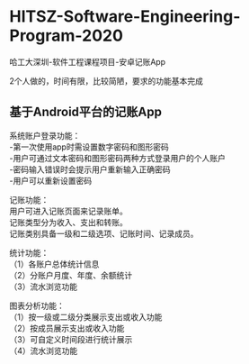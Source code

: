 # HITSZ-Software-Engineering-Program-2020
哈工大深圳-软件工程课程项目-安卓记账App

2个人做的，时间有限，比较简陋，要求的功能基本完成

## 基于Android平台的记账App  

系统账户登录功能：  
-第一次使用app时需设置数字密码和图形密码  
-用户可通过文本密码和图形密码两种方式登录用户的个人账户  
-密码输入错误时会提示用户重新输入正确密码  
-用户可以重新设置密码  

记账功能：  
用户可进入记账页面来记录账单。  
记账类型分为收入、支出和转账。  
记账类别具备一级和二级选项、记账时间、记录成员。  

统计功能：  
（1）各账户总体统计信息  
（2）分账户月度、年度、余额统计  
（3）流水浏览功能  

图表分析功能：  
（1）按一级或二级分类展示支出或收入功能  
（2）按成员展示支出或收入功能  
（3）可自定义时间段进行统计展示  
（4）流水浏览功能  




